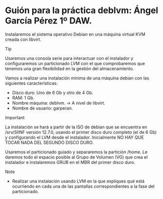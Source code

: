 # Guión para la práctica deblvm: Ángel García Pérez 1º DAW.

Instalaremos el sistema operativo Debian en una máquina virtual KVM creada con libvirt.

> [!TIP]
> Usaremos una consola serie para interactuar con el instalador y configuraremos un particionado LVM
> con el que comprobaremos que tenemos una gran flexibilidad en la gestión del almacenamiento.

Vamos a realizar una instalación mínima de una máquina debian con las siguientes características:

- Disco duro: Uno de 6 Gb y otro de 4 Gb.
- RAM: 1 Gb.
- Nombre máquina: deblvm. -> A nivel de libvirt.
- Nombre de usuario: garperan.

> [!IMPORTANT]
> La instalación se hará a partir de la ISO de debian que se encuentra en /srv/SIINF versión 12.7.0, usando el
> primer disco duro completo (el de 6 Gb) y configurando el LVM desde el instalador. Inicialmente NO HAY QUE TOCAR
> NADA DEL SEGUNDO DISCO DURO.

Usaremos el particionado guiado y separaremos la partición /home. Le daremos todo el espacio posible al Grupo de Volumen (VG) que crea el instalador e instalaremos GRUB en el MBR del primer disco duro.

> [!NOTE]
> - Realizar una instalación usando LVM en la que expliques qué está ocurriendo en cada una de las pantallas correspondientes a la fase del particionado.
